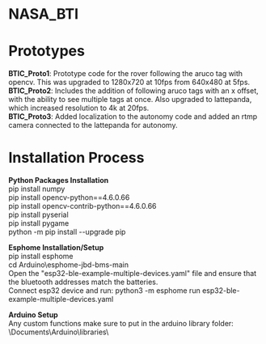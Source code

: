 # NASA_BTI

# Prototypes
**BTIC_Proto1**: Prototype code for the rover following the aruco tag with opencv. This was upgraded to 1280x720 at 10fps from 640x480 at 5fps.\
**BTIC_Proto2**: Includes the addition of following aruco tags with an x offset, with the ability to see multiple tags at once. Also upgraded to lattepanda, which increased resolution to 4k at 20fps.\
**BTIC_Proto3**: Added localization to the autonomy code and added an rtmp camera connected to the lattepanda for autonomy.

# Installation Process
**Python Packages Installation**\
pip install numpy\
pip install opencv-python==4.6.0.66\
pip install opencv-contrib-python==4.6.0.66\
pip install pyserial\
pip install pygame\
python -m pip install --upgrade pip

**Esphome Installation/Setup**\
pip install esphome\
cd Arduino\esphome-jbd-bms-main\
Open the "esp32-ble-example-multiple-devices.yaml" file and ensure that the bluetooth addresses match the batteries.\
Connect esp32 device and run: python3 -m esphome run esp32-ble-example-multiple-devices.yaml

**Arduino Setup**\
Any custom functions make sure to put in the arduino library folder: \Documents\Arduino\libraries\

